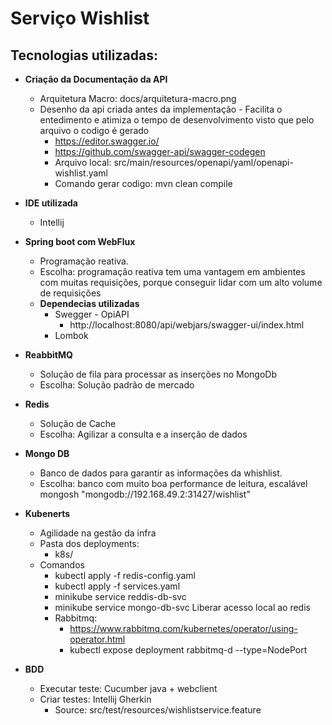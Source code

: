 # Serviço Wishlist


## Tecnologias utilizadas:
* **Criação da Documentação da API**
    * Arquitetura Macro: docs/arquitetura-macro.png
    * Desenho da api criada antes da implementação - Facilita o entedimento e atimiza o tempo de desenvolvimento  visto que pelo arquivo o codigo é gerado
        * https://editor.swagger.io/
        * https://github.com/swagger-api/swagger-codegen
        * Arquivo local: src/main/resources/openapi/yaml/openapi-wishlist.yaml
        * Comando gerar codigo:  mvn clean compile

* **IDE utilizada**
  * Intellij

* **Spring boot com WebFlux**
    * Programação reativa.
    * Escolha: programação reativa tem uma vantagem em ambientes com muitas requisições, porque conseguir lidar com um alto volume de requisições
    * **Dependecias utilizadas**
        * Swegger - OpiAPI
            * http://localhost:8080/api/webjars/swagger-ui/index.html
        * Lombok

* **ReabbitMQ**
    * Solução de fila para processar as inserções no MongoDb
    * Escolha: Solução padrão de mercado

* **Redis**
    * Solução de Cache
    * Escolha: Agilizar a consulta e a inserção de dados

* **Mongo DB**
    * Banco de dados para garantir as informações da whishlist.
    * Escolha: banco com muito boa performance de  leitura, escalável
      mongosh "mongodb://192.168.49.2:31427/wishlist"

* **Kubenerts**
    * Agilidade na gestão da infra
    * Pasta dos deployments:
      * k8s/
    * Comandos 
      * kubectl apply -f redis-config.yaml
      * kubectl apply -f services.yaml
      * minikube service   reddis-db-svc
      * minikube service  mongo-db-svc
        Liberar acesso local ao redis
      * Rabbitmq:
        * https://www.rabbitmq.com/kubernetes/operator/using-operator.html
        * kubectl expose deployment rabbitmq-d --type=NodePort

* **BDD**
  * Executar teste: Cucumber java + webclient
  * Criar testes: Intellij Gherkin
    * Source: src/test/resources/wishlistservice.feature

